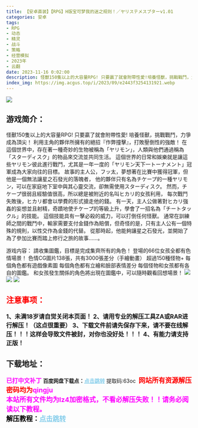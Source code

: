 ```yaml
---
title: 【安卓直装】【RPG】H版宝可梦我的迷之规则！／ヤリステメスブターv1.01
categories: 安卓
tags:
- RPG
- 动态
- 精灵
- 战斗
- 策略
- 经营模拟
- 2023年
- 云翻
date: 2023-11-16 0:02:00
description: 怪獸150隻以上的大容量RPG! 只要贏了就會附帶性愛!培養怪獸，挑戰戰鬥，力爭成為頂尖！利用主角的夥伴所擁有的絕招『作弊撞擊』，打敗壓倒性的強敵！在這個世界中，存在著一種奇妙的生物被稱為「ヤリモン」，人類與他們通過稱為「スターディスク」的物品來交流並共同生活。
index_img: https://img.acgus.top/i/2023/09/e2443f3254131921.webp
---
```

![](https://img.acgus.top/i/2023/09/e2443f3254131921.webp)
## 游戏简介：
怪獸150隻以上的大容量RPG! 只要贏了就會附帶性愛!
培養怪獸，挑戰戰鬥，力爭成為頂尖！
利用主角的夥伴所擁有的絕招『作弊撞擊』，打敗壓倒性的強敵！
在這個世界中，存在著一種奇妙的生物被稱為「ヤリモン」，人類與他們通過稱為「スターディスク」的物品來交流並共同生活。
這個世界的日常和娛樂就是讓這些ヤリモン彼此進行戰鬥，尤其是一年一度的「ヤリモン天下一トーナメント」冠軍成為大家向往的目標。
故事的主人公，フッ太，夢想著在比賽中獲得冠軍，但他是一個無法讓星之石發光的落魄者，
他的夥伴只有名為チケープ的一種ヤリモン，可以在家庭地下室中與其心靈交流，卻無需使用スターディスク。
然而，チケープ很弱且經驗值很高，所以總是被附近的名叫ヒカリ的女孩利用，
每次戰鬥失敗後，ヒカリ都會以學費的形式搶走他的錢。
有一天，主人公做著對ヒカリ強姦的妄想並且射精，奇蹟地使チケープ的等級上升，學會了一招名為「チートタックル」的技能。
這個技能具有一擊必殺的威力，可以打倒任何怪獸。
通常在訓練師之間的戰鬥中，輸家需要支付金錢作為賠償，但奇怪的是，只有主人公有一個特殊的規則，以性交作為金錢的代替。
從那時起，他能夠讓星之石發光，並開始了為了參加比賽而踏上修行之旅的故事……。

游戏内容：
請收集圖鑑，目標是完成集齊所有的角色！
登場的66位女孩全都有色情場景！
色情CG圖片138張，共有3000張差分（手繪動畫）
超過150種怪物+
每個角色都有遊戲像素圖
每個角色都有立繪和臉部表情差分
每個怪物和女孩都有各自的圖鑑。
和女孩發生關係的角色將出現在圖鑑中，可以隨時觀看回想場景！
![](https://img.acgus.top/i/2023/09/b53d19ca5e131933.webp)
![](https://img.acgus.top/i/2023/09/1e44d32cd2131929.webp)
![](https://img.acgus.top/i/2023/09/5f7093f031131925.webp)





## <font color=#FF0000 >注意事项：</font>
<font size=3><b>1、未满18岁请自觉关闭本页面！
2、请用专业的解压工具ZA或RAR进行解压！（这点很重要）
3、下载文件前请先保存下来，请不要在线解压！！！这样会导致文件被封，对你也没好处！！！
4、有能力请支持正版！</b></font>

## 下载地址：
<font color=#FF00FF size=3><b>已打中文补丁</b></font>
<b>百度网盘下载点：</b><a href="https://pan.baidu.com/s/1OyhsW9XBCxLyiuVwDUPGKQ?pwd=63oc" style="color: #87CEEB;"><b>点击跳转</b></a> 提取码:63oc
<a style="padding: 0" href="https://post.qingju.org/AD/"><img style="max-width:100%" src="https://img.acgus.top/i/2024/07/478f689b8021d8d499ab43d21acf137a.gif" alt=""></a>
<b><font color=#FF0000 size=4>网站所有资源解压密码均为</b></font><b><font color=#FF00FF size=4>qingju</font><font color=#FF0000 ></font></b><br><b><font color=#FF00FF size=4>本站所有文件均为lz4加密格式，不看必解压失败！！请务必阅读以下教程。</b></font><br><b><font color=#000 size=4>解压教程：</b><a href="https://post.qingju.org/tutorial/000/" style="color: #87CEEB;"><b>点击跳转</b></a>